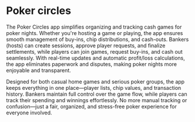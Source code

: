 # Poker circles

The Poker Circles app simplifies organizing and tracking cash games for poker nights. Whether you're hosting a game or playing, the app ensures smooth management of buy-ins, chip distributions, and cash-outs. Bankers (hosts) can create sessions, approve player requests, and finalize settlements, while players can join games, request buy-ins, and cash out seamlessly. With real-time updates and automatic profit/loss calculations, the app eliminates paperwork and disputes, making poker nights more enjoyable and transparent.

Designed for both casual home games and serious poker groups, the app keeps everything in one place—player lists, chip values, and transaction history. Bankers maintain full control over the game flow, while players can track their spending and winnings effortlessly. No more manual tracking or confusion—just a fair, organized, and stress-free poker experience for everyone involved.
